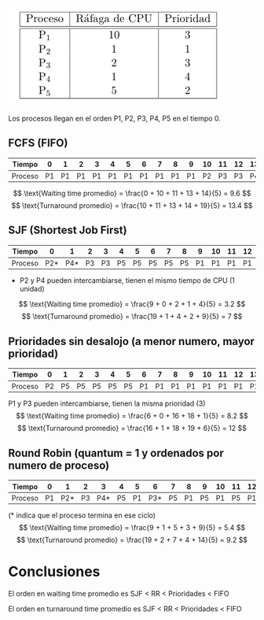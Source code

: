 ![alt text](img/image2.png)

Los procesos llegan en el orden P1, P2, P3, P4, P5 en el tiempo 0.

## FCFS (FIFO)
| Tiempo   |  0  |  1  |  2  |  3  |  4  |  5  |  6  |  7  |  8  |  9  | 10  | 11  | 12  | 13  | 14  | 15  | 16  | 17  | 18  |
|----------|-----|-----|-----|-----|-----|-----|-----|-----|-----|-----|-----|-----|-----|-----|-----|-----|-----|-----|-----|
| Proceso  | P1  | P1  | P1  | P1  | P1  | P1  | P1  | P1  | P1  | P1  | P2  | P3  | P3  | P4  | P5  | P5  | P5  | P5  | P5  |

$$
\text{Waiting time promedio} = \frac{0 + 10 + 11 + 13 + 14}{5} = 9.6
$$
$$
\text{Turnaround promedio} = \frac{10 + 11 + 13 + 14 + 19}{5} = 13.4
$$

## SJF (Shortest Job First)

| Tiempo   |  0  |  1  |  2  |  3  |  4  |  5  |  6  |  7  |  8  |  9  | 10  | 11  | 12  | 13  | 14  | 15  | 16  | 17  | 18  |
|----------|-----|-----|-----|-----|-----|-----|-----|-----|-----|-----|-----|-----|-----|-----|-----|-----|-----|-----|-----|
| Proceso  | P2* | P4* | P3  | P3  | P5  | P5  | P5  | P5  | P5  | P1  | P1  | P1  | P1  | P1  | P1  | P1  | P1  | P1  | P1  |

* P2 y P4 pueden intercambiarse, tienen el mismo tiempo de CPU (1 unidad)

$$
\text{Waiting time promedio} = \frac{9 + 0 + 2 + 1 + 4}{5} = 3.2
$$
$$
\text{Turnaround promedio} = \frac{19 + 1 + 4 + 2 + 9}{5} = 7
$$

## Prioridades sin desalojo (a menor numero, mayor prioridad)

| Tiempo   |  0  |  1  |  2  |  3  |  4  |  5  |  6  |  7  |  8  |  9  | 10  | 11  | 12  | 13  | 14  | 15  | 16  | 17  | 18  |
|----------|-----|-----|-----|-----|-----|-----|-----|-----|-----|-----|-----|-----|-----|-----|-----|-----|-----|-----|-----|
| Proceso  | P2  | P5  | P5  | P5  | P5  | P5  | P1  | P1  | P1  | P1  | P1  | P1  | P1  | P1  | P1  | P1  | P3  | P3  | P4  |

P1 y P3 pueden intercambiarse, tienen la misma prioridad (3)
$$
\text{Waiting time promedio} = \frac{6 + 0 + 16 + 18 + 1}{5} = 8.2
$$
$$
\text{Turnaround promedio} = \frac{16 + 1 + 18 + 19 + 6}{5} = 12
$$


## Round Robin (quantum = 1 y ordenados por numero de proceso)

| Tiempo   |  0  |  1  |  2  |  3  |  4  |  5  |  6  |  7  |  8  |  9  | 10  | 11  | 12  | 13  | 14  | 15  | 16  | 17  | 18  |
|----------|-----|-----|-----|-----|-----|-----|-----|-----|-----|-----|-----|-----|-----|-----|-----|-----|-----|-----|-----|
| Proceso  | P1  | P2* | P3  | P4* | P5  | P1  | P3* | P5  | P1  | P5  | P1  | P5  | P1  | P5* | P1  | P1  | P1  | P1  | P1* |

(* indica que el proceso termina en ese ciclo)
$$
\text{Waiting time promedio} = \frac{9 + 1 + 5 + 3 + 9}{5} = 5.4
$$
$$
\text{Turnaround promedio} = \frac{19 + 2 + 7 + 4 + 14}{5} = 9.2
$$


# Conclusiones

El orden en waiting time promedio es SJF < RR < Prioridades < FIFO

El orden en turnaround time promedio es SJF < RR < Prioridades < FIFO